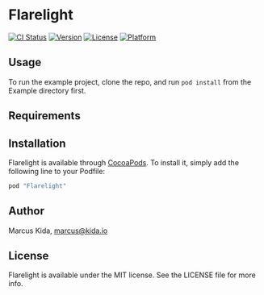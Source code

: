# Flarelight

[![CI Status](http://img.shields.io/travis/LocativeHQ/Flarelight.svg?style=flat)](https://travis-ci.org/LocativeHQ/Flarelight)
[![Version](https://img.shields.io/cocoapods/v/Flarelight.svg?style=flat)](http://cocoapods.org/pods/Flarelight)
[![License](https://img.shields.io/cocoapods/l/Flarelight.svg?style=flat)](http://cocoapods.org/pods/Flarelight)
[![Platform](https://img.shields.io/cocoapods/p/Flarelight.svg?style=flat)](http://cocoapods.org/pods/Flarelight)

## Usage

To run the example project, clone the repo, and run `pod install` from the Example directory first.

## Requirements

## Installation

Flarelight is available through [CocoaPods](http://cocoapods.org). To install
it, simply add the following line to your Podfile:

```ruby
pod "Flarelight"
```

## Author

Marcus Kida, marcus@kida.io

## License

Flarelight is available under the MIT license. See the LICENSE file for more info.
